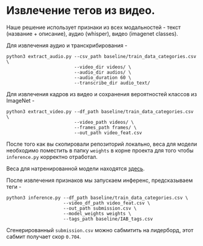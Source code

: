 # Извлечение тегов из видео.

Наше решение использует признаки из всех модальностей - текст (название + описание), аудио (whisper), видео (imagenet classes). 

Для извлечения аудио и транскрибирования - 
```
python3 extract_audio.py --csv_path baseline/train_data_categories.csv \
                         --video_dir videos/ \
                         --audio_dir audios/ \
                         --audio_duration 60 \
                         --transcribe_dir audio_text/
```

Для извлечения кадров из видео и сохранения вероятностей классов из ImageNet - 
```
python3 extract_video.py --df_path baseline/train_data_categories.csv \
                         --video_path videos/ \
                         --frames_path frames/ \
                         --out_path video_feat.csv
```

После того как вы скопировали репозиторий локально, веса для модели необходимо поместить в папку `weights` в корне проекта для того чтобы `inference.py` корректно отработал. 

Веса для натренированной модели находятся [здесь](https://github.com/dazzle-me/rsv-tags/releases/tag/weights). 

После извлечения признаков мы запускаем инференс, предсказываем теги - 
```
python3 inference.py --df_path baseline/train_data_categories.csv \
                     --video_df_path video_feat.csv \
                     --out_path submission.csv \
                     --model_weights weights \
                     --tags_path baseline/IAB_tags.csv
```

Сгенерированный `submission.csv` можно сабмитить на лидерборд, этот сабмит получает скор `0.704`.
